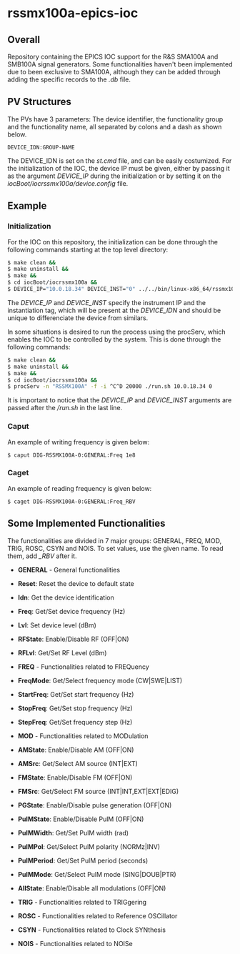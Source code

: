 # rssmx100a-epics-ioc

## Overall

Repository containing the EPICS IOC support for the R&S SMA100A and
SMB100A signal generators. Some functionalities haven't been
implemented due to been exclusive to SMA100A, although they can be
added through adding the specific records to the *.db* file.

## PV Structures

The PVs have 3 parameters: The device identifier, the functionality
group and the functionality name, all separated by colons and a dash
as shown below.

```
DEVICE_IDN:GROUP-NAME
```

The DEVICE_IDN is set on the *st.cmd* file, and can be easily
costumized. For the initialization of the IOC, the device IP must be
given, either by passing it as the argument *DEVICE_IP* during the
initialization or by setting it on the
*iocBoot/iocrssmx100a/device.config* file.

## Example

### Initialization

For the IOC on this repository, the initialization can be done through
the following commands starting at the top level directory:


```sh
$ make clean &&
$ make uninstall &&
$ make &&
$ cd iocBoot/iocrssmx100a &&
$ DEVICE_IP="10.0.18.34" DEVICE_INST="0" ../../bin/linux-x86_64/rssmx100a ./st.cmd
```

The *DEVICE_IP* and *DEVICE_INST* specify the instrument IP and the
instantiation tag, which will be present at the *DEVICE_IDN* and should
be unique to differenciate the device from similars.

In some situations is desired to run the process using the procServ,
which enables the IOC to be controlled by the system. This is done
through the following commands:

```sh
$ make clean &&
$ make uninstall &&
$ make &&
$ cd iocBoot/iocrssmx100a &&
$ procServ -n "RSSMX100A" -f -i ^C^D 20000 ./run.sh 10.0.18.34 0
```

It is important to notice that the *DEVICE_IP* and *DEVICE_INST*
arguments are passed after the */run.sh* in the last line.

### Caput

An example of writing frequency is given below:

```
$ caput DIG-RSSMX100A-0:GENERAL:Freq 1e8
```

### Caget

An example of reading frequency is given below:

```
$ caget DIG-RSSMX100A-0:GENERAL:Freq_RBV
```

## Some Implemented Functionalities

The functionalities are divided in 7 major groups: GENERAL, FREQ, MOD,
TRIG, ROSC, CSYN and NOIS. To set values, use the given name. To read
them, add *_RBV* after it.

- **GENERAL** - General functionalities
 - **Reset**: Reset the device to default state
 - **Idn**: Get the device identification
 - **Freq**: Get/Set device frequency (Hz)
 - **Lvl**: Set device level (dBm)
 - **RFState**: Enable/Disable RF (OFF|ON)
 - **RFLvl**: Get/Set RF Level (dBm)

- **FREQ** - Functionalities related to FREQuency
 - **FreqMode**: Get/Select frequency mode (CW|SWE|LIST)
 - **StartFreq**: Get/Set start frequency (Hz)
 - **StopFreq**: Get/Set stop frequency (Hz)
 - **StepFreq**: Get/Set frequency step (Hz)

- **MOD** - Functionalities related to MODulation
 - **AMState**: Enable/Disable AM (OFF|ON)
 - **AMSrc**: Get/Select AM source (INT|EXT)
 - **FMState**: Enable/Disable FM (OFF|ON)
 - **FMSrc**: Get/Select FM source (INT|INT,EXT|EXT|EDIG)
 - **PGState**: Enable/Disable pulse generation (OFF|ON)
 - **PulMState**: Enable/Disable PulM (OFF|ON)
 - **PulMWidth**: Get/Set PulM width (rad)
 - **PulMPol**: Get/Select PulM polarity (NORMz|INV)
 - **PulMPeriod**: Get/Set PulM period (seconds)
 - **PulMMode**: Get/Select PulM mode (SING|DOUB|PTR)
 - **AllState**: Enable/Disable all modulations (OFF|ON)

- **TRIG** - Functionalities related to TRIGgering

- **ROSC** - Functionalities related to Reference OSCillator

- **CSYN** - Functionalities related to Clock SYNthesis

- **NOIS** - Functionalities related to NOISe
